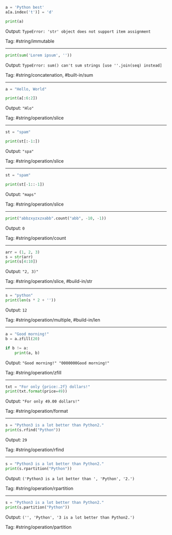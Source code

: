 ```python
a = 'Python best'
a[a.index('t')] = 'd'

print(a)
```
Output: `TypeError: 'str' object does not support item assignment`

Tag: #string/immutable

---
```python
print(sum('Lorem ipsum', ''))
```
Output: `TypeError: sum() can't sum strings [use ''.join(seq) instead]`

Tag: #string/concatenation, #built-in/sum

---
```python
a = "Hello, World"

print(a[:6:2])
```
Output: `"Hlo"`

Tag: #string/operation/slice

---
```python
st = "spam"

print(st[:-1:])
```
Output: `"spa"`

Tag: #string/operation/slice

---
```python
st = "spam"

print(st[-1::-1])
```
Output: `"maps"`

Tag: #string/operation/slice

---
```python
print("abbzxyzxzxabb".count("abb", -10, -1))
```
Output: `0`

Tag: #string/operation/count

---
```python
arr = (1, 2, 3)
s = str(arr)
print(s[4:10])
```
Output: `"2, 3)"`

Tag: #string/operation/slice, #build-in/str

---
```python
s = "python"
print(len(s * 2 + ''))
```
Output: `12`

Tag: #string/operation/multiple, #build-in/len

---
```python
a = "Good morning!"
b = a.zfill(20)

if b != a:
    print(a, b)
```
Output: `"Good morning!" "0000000Good morning!"`

Tag: #string/operation/zfill

---
```python
txt = "For only {price:.2f} dollars!"
print(txt.format(price=49)) 
```
Output: `"For only 49.00 dollars!"`

Tag: #string/operation/format

---
```python
s = "Python3 is a lot better than Python2."
print(s.rfind("Python"))
```
Output: `29`

Tag: #string/operation/rfind

---
```python
s = "Python3 is a lot better than Python2."
print(s.rpartition("Python"))
```
Output: `('Python3 is a lot better than ', 'Python', '2.')`

Tag: #string/operation/rpartition

---
```python
s = "Python3 is a lot better than Python2."
print(s.partition("Python"))
```
Output: `('', 'Python', '3 is a lot better than Python2.')`

Tag: #string/operation/partition